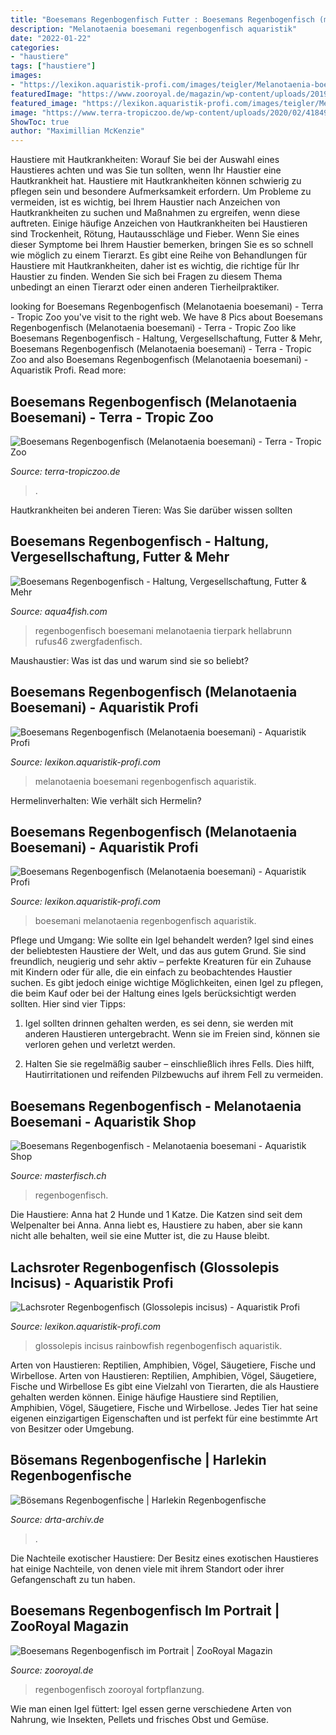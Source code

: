 ```yaml
---
title: "Boesemans Regenbogenfisch Futter : Boesemans Regenbogenfisch (melanotaenia Boesemani)"
description: "Melanotaenia boesemani regenbogenfisch aquaristik"
date: "2022-01-22"
categories:
- "haustiere"
tags: ["haustiere"]
images:
- "https://lexikon.aquaristik-profi.com/images/teigler/Melanotaenia-boesemani-5.jpg"
featuredImage: "https://www.zooroyal.de/magazin/wp-content/uploads/2019/05/Boesemans-Regenbogenfisch-760x570.jpg"
featured_image: "https://lexikon.aquaristik-profi.com/images/teigler/Melanotaenia-boesemani-5.jpg"
image: "https://www.terra-tropiczoo.de/wp-content/uploads/2020/02/41849339_xl-768x512.jpg"
ShowToc: true
author: "Maximillian McKenzie"
---
```



Haustiere mit Hautkrankheiten: Worauf Sie bei der Auswahl eines Haustieres achten und was Sie tun sollten, wenn Ihr Haustier eine Hautkrankheit hat.
Haustiere mit Hautkrankheiten können schwierig zu pflegen sein und besondere Aufmerksamkeit erfordern. Um Probleme zu vermeiden, ist es wichtig, bei Ihrem Haustier nach Anzeichen von Hautkrankheiten zu suchen und Maßnahmen zu ergreifen, wenn diese auftreten. Einige häufige Anzeichen von Hautkrankheiten bei Haustieren sind Trockenheit, Rötung, Hautausschläge und Fieber. Wenn Sie eines dieser Symptome bei Ihrem Haustier bemerken, bringen Sie es so schnell wie möglich zu einem Tierarzt. Es gibt eine Reihe von Behandlungen für Haustiere mit Hautkrankheiten, daher ist es wichtig, die richtige für Ihr Haustier zu finden. Wenden Sie sich bei Fragen zu diesem Thema unbedingt an einen Tierarzt oder einen anderen Tierheilpraktiker.

	

		
looking for Boesemans Regenbogenfisch (Melanotaenia boesemani) - Terra - Tropic Zoo you've visit to the right web. We have 8 Pics about Boesemans Regenbogenfisch (Melanotaenia boesemani) - Terra - Tropic Zoo like Boesemans Regenbogenfisch - Haltung, Vergesellschaftung, Futter &amp; Mehr, Boesemans Regenbogenfisch (Melanotaenia boesemani) - Terra - Tropic Zoo and also Boesemans Regenbogenfisch (Melanotaenia boesemani) - Aquaristik Profi. Read more:
		
    
## Boesemans Regenbogenfisch (Melanotaenia Boesemani) - Terra - Tropic Zoo

<img loading=lazy src="https://www.terra-tropiczoo.de/wp-content/uploads/2020/02/41849339_xl-768x512.jpg" onerror="this.onerror=null;this.src='https://tse1.mm.bing.net/th?id=OIP.4Bkwu9sgs4Qny0ROp0OpjAHaE8&amp;pid=15.1';" alt="Boesemans Regenbogenfisch (Melanotaenia boesemani) - Terra - Tropic Zoo">

_Source: terra-tropiczoo.de_

>. 

	

Hautkrankheiten bei anderen Tieren: Was Sie darüber wissen sollten

    
## Boesemans Regenbogenfisch - Haltung, Vergesellschaftung, Futter &amp; Mehr

<img loading=lazy src="https://images.aqua4fish.com/melanotaenia_boesemani.jpg" onerror="this.onerror=null;this.src='https://tse1.mm.bing.net/th?id=OIP.LXy4dQ_MMzmwwvij4P3xngHaE8&amp;pid=15.1';" alt="Boesemans Regenbogenfisch - Haltung, Vergesellschaftung, Futter &amp; Mehr">

_Source: aqua4fish.com_

>regenbogenfisch boesemani melanotaenia tierpark hellabrunn rufus46 zwergfadenfisch. 

	

Maushaustier: Was ist das und warum sind sie so beliebt?

    
## Boesemans Regenbogenfisch (Melanotaenia Boesemani) - Aquaristik Profi

<img loading=lazy src="https://lexikon.aquaristik-profi.com/images/teigler/Melanotaenia-boesemani-5.jpg" onerror="this.onerror=null;this.src='https://tse2.mm.bing.net/th?id=OIP.FzhUsHUSbojgMS96EPL1SgHaE8&amp;pid=15.1';" alt="Boesemans Regenbogenfisch (Melanotaenia boesemani) - Aquaristik Profi">

_Source: lexikon.aquaristik-profi.com_

>melanotaenia boesemani regenbogenfisch aquaristik. 

	

Hermelinverhalten: Wie verhält sich Hermelin?

    
## Boesemans Regenbogenfisch (Melanotaenia Boesemani) - Aquaristik Profi

<img loading=lazy src="https://lexikon.aquaristik-profi.com/images/teigler/Melanotaenia-boesemani-6.jpg" onerror="this.onerror=null;this.src='https://tse3.mm.bing.net/th?id=OIP.EnzROh-CWnHwCUOFr9WxgQHaE8&amp;pid=15.1';" alt="Boesemans Regenbogenfisch (Melanotaenia boesemani) - Aquaristik Profi">

_Source: lexikon.aquaristik-profi.com_

>boesemani melanotaenia regenbogenfisch aquaristik. 

	

Pflege und Umgang: Wie sollte ein Igel behandelt werden?
Igel sind eines der beliebtesten Haustiere der Welt, und das aus gutem Grund. Sie sind freundlich, neugierig und sehr aktiv – perfekte Kreaturen für ein Zuhause mit Kindern oder für alle, die ein einfach zu beobachtendes Haustier suchen. Es gibt jedoch einige wichtige Möglichkeiten, einen Igel zu pflegen, die beim Kauf oder bei der Haltung eines Igels berücksichtigt werden sollten. Hier sind vier Tipps:
1) Igel sollten drinnen gehalten werden, es sei denn, sie werden mit anderen Haustieren untergebracht. Wenn sie im Freien sind, können sie verloren gehen und verletzt werden.

2) Halten Sie sie regelmäßig sauber – einschließlich ihres Fells. Dies hilft, Hautirritationen und reifenden Pilzbewuchs auf ihrem Fell zu vermeiden.

    
## Boesemans Regenbogenfisch - Melanotaenia Boesemani - Aquaristik Shop

<img loading=lazy src="https://media.masterfisch.com/2160-large_default/boesemans-regenbogenfisch.jpg" onerror="this.onerror=null;this.src='https://tse1.mm.bing.net/th?id=OIP.5sDxH2V7TkRF0BE_Okb-fQHaE8&amp;pid=15.1';" alt="Boesemans Regenbogenfisch - Melanotaenia boesemani - Aquaristik Shop">

_Source: masterfisch.ch_

>regenbogenfisch. 

	

Die Haustiere: Anna hat 2 Hunde und 1 Katze. Die Katzen sind seit dem Welpenalter bei Anna. Anna liebt es, Haustiere zu haben, aber sie kann nicht alle behalten, weil sie eine Mutter ist, die zu Hause bleibt.

    
## Lachsroter Regenbogenfisch (Glossolepis Incisus) - Aquaristik Profi

<img loading=lazy src="https://lexikon.aquaristik-profi.com/images/teigler/Glossolepis-incisus-2.jpg" onerror="this.onerror=null;this.src='https://tse1.mm.bing.net/th?id=OIP.K8DLK_2UwCI2EPZbjYJ7rgHaE8&amp;pid=15.1';" alt="Lachsroter Regenbogenfisch (Glossolepis incisus) - Aquaristik Profi">

_Source: lexikon.aquaristik-profi.com_

>glossolepis incisus rainbowfish regenbogenfisch aquaristik. 

	

Arten von Haustieren: Reptilien, Amphibien, Vögel, Säugetiere, Fische und Wirbellose.
Arten von Haustieren: Reptilien, Amphibien, Vögel, Säugetiere, Fische und Wirbellose
Es gibt eine Vielzahl von Tierarten, die als Haustiere gehalten werden können. Einige häufige Haustiere sind Reptilien, Amphibien, Vögel, Säugetiere, Fische und Wirbellose. Jedes Tier hat seine eigenen einzigartigen Eigenschaften und ist perfekt für eine bestimmte Art von Besitzer oder Umgebung.

    
## Bösemans Regenbogenfische | Harlekin Regenbogenfische

<img loading=lazy src="https://www.drta-archiv.de/wp-content/uploads/2018/11/melanotaeniaboesemani011.jpg" onerror="this.onerror=null;this.src='https://tse1.mm.bing.net/th?id=OIP.jkGoebZ14MfLtBGxJTKHIwFWC2&amp;pid=15.1';" alt="Bösemans Regenbogenfische | Harlekin Regenbogenfische">

_Source: drta-archiv.de_

>. 

	

Die Nachteile exotischer Haustiere: Der Besitz eines exotischen Haustieres hat einige Nachteile, von denen viele mit ihrem Standort oder ihrer Gefangenschaft zu tun haben.

    
## Boesemans Regenbogenfisch Im Portrait | ZooRoyal Magazin

<img loading=lazy src="https://www.zooroyal.de/magazin/wp-content/uploads/2019/05/Boesemans-Regenbogenfisch-760x570.jpg" onerror="this.onerror=null;this.src='https://tse3.mm.bing.net/th?id=OIP.oYiv6tZG4ulrebrp_oYkSQHaFj&amp;pid=15.1';" alt="Boesemans Regenbogenfisch im Portrait | ZooRoyal Magazin">

_Source: zooroyal.de_

>regenbogenfisch zooroyal fortpflanzung. 

	

Wie man einen Igel füttert: Igel essen gerne verschiedene Arten von Nahrung, wie Insekten, Pellets und frisches Obst und Gemüse.

